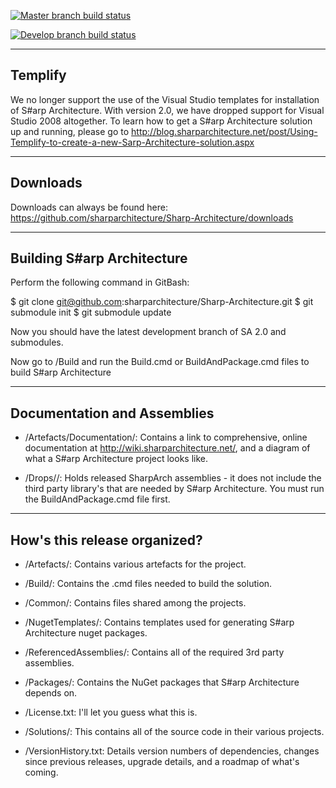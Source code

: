 [![Master branch build status](https://ci.appveyor.com/api/projects/status/q90e3hg7g3wgf79p/branch/master?svg=true)](https://ci.appveyor.com/project/sharparchitecture/sharp-architecture/branch/master)

[![Develop branch build status](https://ci.appveyor.com/api/projects/status/q90e3hg7g3wgf79p/branch/develop?svg=true)](https://ci.appveyor.com/project/sharparchitecture/sharp-architecture/branch/develop)

--------------------------------------------
Templify
--------------------------------------------

We no longer support the use of the Visual Studio templates for installation of S#arp Architecture. With version 2.0, we have dropped support for Visual Studio 2008 altogether. To learn how to get a S#arp Architecture solution up and running, please go to http://blog.sharparchitecture.net/post/Using-Templify-to-create-a-new-Sarp-Architecture-solution.aspx

--------------------------------------------
Downloads
--------------------------------------------

Downloads can always be found here: https://github.com/sharparchitecture/Sharp-Architecture/downloads

--------------------------------------------
Building S#arp Architecture
--------------------------------------------

Perform the following command in GitBash:

$ git clone git@github.com:sharparchitecture/Sharp-Architecture.git
$ git submodule init
$ git submodule update

Now you should have the latest development branch of SA 2.0 and submodules.

Now go to /Build and run the Build.cmd or BuildAndPackage.cmd files to build S#arp Architecture

--------------------------------------------
Documentation and Assemblies
--------------------------------------------

* /Artefacts/Documentation/:  Contains a link to comprehensive, online documentation at http://wiki.sharparchitecture.net/, and a diagram of what a S#arp Architecture project looks like.

* /Drops/<Version Number>/:  Holds released SharpArch assemblies - it does not include the third party library's that are needed by S#arp Architecture. You must run the BuildAndPackage.cmd file first.

--------------------------------------------
How's this release organized?
--------------------------------------------

* /Artefacts/:  Contains various artefacts for the project.

* /Build/:  Contains the .cmd files needed to build the solution.

* /Common/: Contains files shared among the projects.

* /NugetTemplates/: Contains templates used for generating S#arp Architecture nuget packages.

* /ReferencedAssemblies/:  Contains all of the required 3rd party assemblies. 

* /Packages/: Contains the NuGet packages that S#arp Architecture depends on.

* /License.txt:  I'll let you guess what this is.

* /Solutions/: This contains all of the source code in their various projects.

* /VersionHistory.txt:  Details version numbers of dependencies, changes since previous releases, upgrade details, and a roadmap of what's coming.
